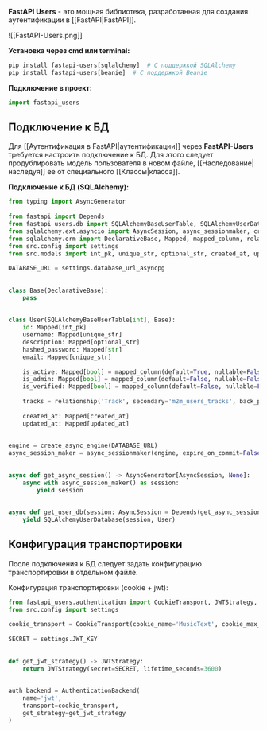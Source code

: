 **FastAPI Users** - это мощная библиотека, разработанная для создания аутентификации в [[FastAPI|FastAPI]].

![[FastAPI-Users.png]]

**Установка через cmd или terminal:**

```Python
pip install fastapi-users[sqlalchemy]  # С поддержкой SQLAlchemy
pip install fastapi-users[beanie]  # С поддержкой Beanie
```

**Подключение в проект:**

```Python
import fastapi_users
```

## Подключение к БД

Для [[Аутентификация в FastAPI|аутентификации]] через **FastAPI-Users** требуется настроить подключение к БД. Для этого следует продублировать модель пользователя в новом файле, [[Наследование|наследуя]] ее от специального [[Классы|класса]].

**Подключение к БД (SQLAlchemy):**

```Python
from typing import AsyncGenerator  
  
from fastapi import Depends  
from fastapi_users.db import SQLAlchemyBaseUserTable, SQLAlchemyUserDatabase  
from sqlalchemy.ext.asyncio import AsyncSession, async_sessionmaker, create_async_engine  
from sqlalchemy.orm import DeclarativeBase, Mapped, mapped_column, relationship  
from src.config import settings  
from src.models import int_pk, unique_str, optional_str, created_at, updated_at  
  
DATABASE_URL = settings.database_url_asyncpg  
  
  
class Base(DeclarativeBase):  
    pass  
  
  
class User(SQLAlchemyBaseUserTable[int], Base):  
    id: Mapped[int_pk]  
    username: Mapped[unique_str]  
    description: Mapped[optional_str]  
    hashed_password: Mapped[str]  
    email: Mapped[unique_str]  
  
    is_active: Mapped[bool] = mapped_column(default=True, nullable=False)  
    is_admin: Mapped[bool] = mapped_column(default=False, nullable=False)  
    is_verified: Mapped[bool] = mapped_column(default=False, nullable=False)  
  
    tracks = relationship('Track', secondary='m2m_users_tracks', back_populates='users')  
  
    created_at: Mapped[created_at]  
    updated_at: Mapped[updated_at]  
  
  
engine = create_async_engine(DATABASE_URL)  
async_session_maker = async_sessionmaker(engine, expire_on_commit=False)  
  
  
async def get_async_session() -> AsyncGenerator[AsyncSession, None]:  
    async with async_session_maker() as session:  
        yield session  
  
  
async def get_user_db(session: AsyncSession = Depends(get_async_session)):  
    yield SQLAlchemyUserDatabase(session, User)
```

## Конфигурация транспортировки

После подключения к БД следует задать конфигурацию транспортировки в отдельном файле.

Конфигурация транспортировки (cookie + jwt):

```Python
from fastapi_users.authentication import CookieTransport, JWTStrategy, AuthenticationBackend  
from src.config import settings  
  
cookie_transport = CookieTransport(cookie_name='MusicText', cookie_max_age=3600)  
  
SECRET = settings.JWT_KEY  
  
  
def get_jwt_strategy() -> JWTStrategy:  
    return JWTStrategy(secret=SECRET, lifetime_seconds=3600)  
  
  
auth_backend = AuthenticationBackend(  
    name='jwt',  
    transport=cookie_transport,  
    get_strategy=get_jwt_strategy  
)
```

## 